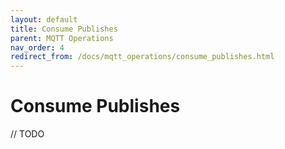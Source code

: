 ```yaml
---
layout: default
title: Consume Publishes
parent: MQTT Operations
nav_order: 4
redirect_from: /docs/mqtt_operations/consume_publishes.html
---
```


# Consume Publishes

// TODO
